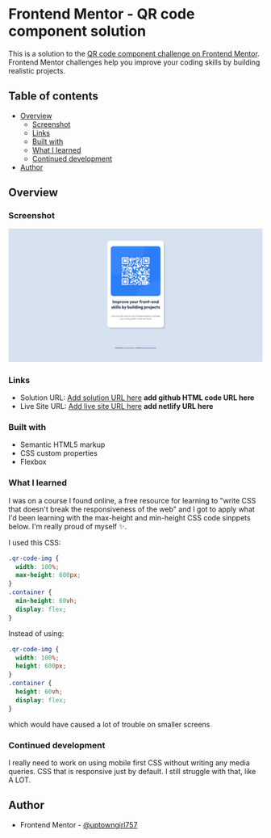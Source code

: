 # Frontend Mentor - QR code component solution

This is a solution to the [QR code component challenge on Frontend Mentor](https://www.frontendmentor.io/challenges/qr-code-component-iux_sIO_H). Frontend Mentor challenges help you improve your coding skills by building realistic projects.

## Table of contents

- [Overview](#overview)
  - [Screenshot](#screenshot)
  - [Links](#links)
  - [Built with](#built-with)
  - [What I learned](#what-i-learned)
  - [Continued development](#continued-development)
- [Author](#author)

## Overview

### Screenshot

![A Screenshot of my page](./images/screenshot.jpeg)

### Links

- Solution URL: [Add solution URL here](https://your-solution-url.com) **add github HTML code URL here**
- Live Site URL: [Add live site URL here](https://your-live-site-url.com) **add netlify URL here**

### Built with

- Semantic HTML5 markup
- CSS custom properties
- Flexbox

### What I learned

I was on a course I found online, a free resource for learning to "write CSS that doesn't break the responsiveness of the web" and I got to apply what I'd been learning with the max-height and min-height CSS code sinppets below. I'm really proud of myself ✨.

I used this CSS:

```css
.qr-code-img {
  width: 100%;
  max-height: 600px;
}
.container {
  min-height: 60vh;
  display: flex;
}
```

Instead of using:

```css
.qr-code-img {
  width: 100%;
  height: 600px;
}
.container {
  height: 60vh;
  display: flex;
}
```

which would have caused a lot of trouble on smaller screens

### Continued development

I really need to work on using mobile first CSS without writing any media queries. CSS that is responsive just by default. I still struggle with that, like A LOT.

## Author

- Frontend Mentor - [@uptowngirl757](https://www.frontendmentor.io/profile/uptowngirl757)
